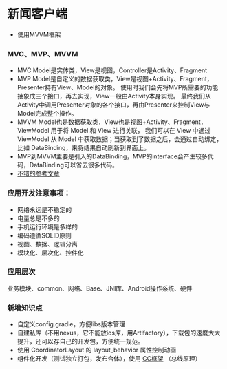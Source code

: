 # 新闻客户端
* 使用MVVM框架

### MVC、MVP、MVVM
* MVC Model是实体类，View是视图，Controller是Activity、Fragment
* MVP Model是自定义的数据获取类，View是视图+Activity、Fragment，Presenter持有View、Model的对象。
使用时我们会先将MVP所需要的功能抽象成三个接口，再去实现，View一般由Activity本身实现。
最终我们从Activity中调用Presenter对象的各个接口，再由Presenter来控制View与Model完成整个操作。
* MVVM Model也是数据获取类，View也是视图+Activity、Fragment，ViewModel 用于将 Model 和 View 进行关联，
我们可以在 View 中通过 ViewModel 从 Model 中获取数据；当获取到了数据之后，会通过自动绑定，比如 DataBinding，来将结果自动刷新到界面上。
* MVP到MVVM主要是引入的DataBinding，MVP的interface会产生较多代码，DataBinding可以省去很多代码。
* [不错的参考文章](https://www.jianshu.com/p/aeb7dad34f05)

### 应用开发注意事项：
* 网络永远是不稳定的
* 电量总是不多的
* 手机运行环境是多样的
* 编码遵循SOLID原则
* 视图、数据、逻辑分离
* 模块化、层次化、控件化

### 应用层次
业务模块、common、网络、Base、JNI库、Android操作系统、硬件

### 新增知识点
* 自定义config.gradle，方便libs版本管理
* 自建私库（不用nexus，它不能放ios库，用Artifactory），下载包的速度大大提升，还可以存自己的开发包，方便统一规范。
* 使用 CoordinatorLayout 的 layout_behavior 属性控制动画
* 组件化开发（测试独立打包，发布合体），使用 [CC框架](https://github.com/luckybilly/CC) （总线原理）

